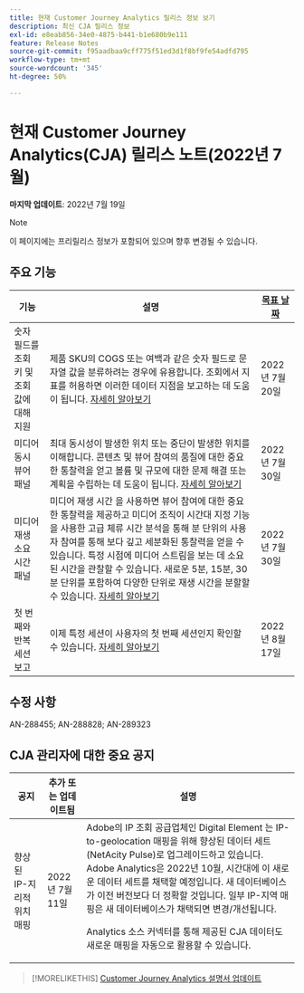 ```yaml
---
title: 현재 Customer Journey Analytics 릴리스 정보 보기
description: 최신 CJA 릴리스 정보
exl-id: e8eab856-34e0-4875-b441-b1e680b9e111
feature: Release Notes
source-git-commit: f95aadbaa9cff775f51ed3d1f8bf9fe54adfd795
workflow-type: tm+mt
source-wordcount: '345'
ht-degree: 50%

---
```


# 현재 Customer Journey Analytics(CJA) 릴리스 노트(2022년 7월)

**마지막 업데이트**: 2022년 7월 19일

>[!NOTE]
>
>이 페이지에는 프리릴리스 정보가 포함되어 있으며 향후 변경될 수 있습니다.

## 주요 기능

| 기능 | 설명 | [목표 날짜](/help/release-notes/releases.md) |
| ----------- | ---------- | ----- |
| 숫자 필드를 조회 키 및 조회 값에 대해 지원 | 제품 SKU의 COGS 또는 여백과 같은 숫자 필드로 문자열 값을 분류하려는 경우에 유용합니다. 조회에서 지표를 허용하면 이러한 데이터 지점을 보고하는 데 도움이 됩니다. [자세히 알아보기](https://experienceleague.adobe.com/docs/analytics-platform/using/cja-connections/create-connection.html#numeric) | 2022년 7월 20일 |
| 미디어 동시 뷰어 패널 | 최대 동시성이 발생한 위치 또는 중단이 발생한 위치를 이해합니다. 콘텐츠 및 뷰어 참여의 품질에 대한 중요한 통찰력을 얻고 볼륨 및 규모에 대한 문제 해결 또는 계획을 수립하는 데 도움이 됩니다. [자세히 알아보기](https://experienceleague.adobe.com/docs/analytics-platform/using/cja-workspace/panels/media-concurrent-viewers.html) | 2022년 7월 30일 |
| 미디어 재생 소요 시간 패널 | 미디어 재생 시간 을 사용하면 뷰어 참여에 대한 중요한 통찰력을 제공하고 미디어 조직이 시간대 지정 기능을 사용한 고급 체류 시간 분석을 통해 분 단위의 사용자 참여를 통해 보다 깊고 세분화된 통찰력을 얻을 수 있습니다. 특정 시점에 미디어 스트림을 보는 데 소요된 시간을 관찰할 수 있습니다. 새로운 5분, 15분, 30분 단위를 포함하여 다양한 단위로 재생 시간을 분할할 수 있습니다.  [자세히 알아보기](https://experienceleague.adobe.com/docs/analytics-platform/using/cja-workspace/panels/media-playback-timespent/media-playback-time-spent.html) | 2022년 7월 30일 |
| 첫 번째와 반복 세션 보고 | 이제 특정 세션이 사용자의 첫 번째 세션인지 확인할 수 있습니다. [자세히 알아보기](https://experienceleague.adobe.com/docs/analytics-platform/using/cja-dataviews/data-views-usecases.html?lang=en#new-repeat) | 2022년 8월 17일 |


## 수정 사항

AN-288455; AN-288828; AN-289323

## CJA 관리자에 대한 중요 공지

| 공지 | 추가 또는 업데이트됨 | 설명 |
| --- | --- | --- |
| 향상된 IP-지리적 위치 매핑 | 2022년 7월 11일 | Adobe의 IP 조회 공급업체인 Digital Element 는 IP-to-geolocation 매핑을 위해 향상된 데이터 세트(NetAcity Pulse)로 업그레이드하고 있습니다. Adobe Analytics은 2022년 10월, 시간대에 이 새로운 데이터 세트를 채택할 예정입니다. 새 데이터베이스가 이전 버전보다 더 정확할 것입니다. 일부 IP-지역 매핑은 새 데이터베이스가 채택되면 변경/개선됩니다.<p> Analytics 소스 커넥터를 통해 제공된 CJA 데이터도 새로운 매핑을 자동으로 활용할 수 있습니다. |

>[!MORELIKETHIS]
>[Customer Journey Analytics 설명서 업데이트](/help/release-notes/doc-changes.md)
